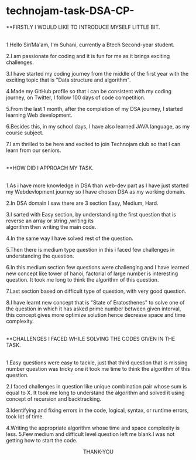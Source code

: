 # technojam-task-DSA-CP-

**FIRSTLY I WOULD LIKE TO INTRODUCE MYSELF LITTLE BIT.


<br>1.Hello Sir/Ma'am, I'm Suhani, currently a Btech Second-year student.</br>

2.I am passionate for coding and it is fun for me as it brings exciting challenges.

3.I have started my coding journey from the middle of the first year with the exciting topic that is "Data structure and algorithm".

4.Made my GitHub profile so that I can be consistent with my coding journey, on Twitter, I follow 100 days of code competition.

5.From the last 1 month, after the completion of my DSA journey, I started learning Web development.

6.Besides this, in my school days, I have also learned JAVA language, as my course subject.

7.I am thrilled to be here and excited to join Technojam club so that I can learn from our seniors.


<br>**HOW DID I APPROACH MY TASK.</br>


<br>1.As i have more knowledge in DSA  than web-dev part as I have just started my Webdevlopment journey so I have chosen DSA as my working domain.</br>

2.In DSA domain I saw there are 3 section Easy, Medium, Hard.

3.I sarted  with Easy section, by understanding the first question that is reverse an array or string ,writing its     
   algorithm then writing the main code.

4.In the same way I have solved rest of the question. 

5.Then there is medium type question in this i faced few challenges in understanding the question.

6.In this medium section few questions were challenging and I have learned new concept like tower of hanoi, factorial 
of large number is interesting question. It took me long to think the algorithm of this question.

7.Last section based on difficult type of question, with very good question.

8.I have learnt new concept that is "State of Eratosthenes" to solve one of the question in which it has asked prime number between given interval, this concept gives more optimize solution hence decrease space and time complexity.


<br>**CHALLENGES I FACED WHILE SOLVING THE CODES GIVEN IN THE TASK.</br>

<br>1.Easy questions were easy to tackle, just that third question that is missing number question was tricky one it took me time to think the algorithm of this question.</br>

2.I faced challenges in question like unique combination pair whose sum is equal to X. It took me long to understand the algorithm and solved it using concept of recursion and backtracking.

3.Identifying and fixing errors in the code, logical, syntax, or runtime errors, took lot of time.

4.Writing the appropriate algorithm whose time and space complexity is less.
5.Few medium and difficult level question left me blank.I was not getting how to start the code.

<center>THANK-YOU</center>















